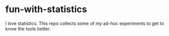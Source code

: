# fun-with-statistics
I love statistics. This repo collects some of my ad-hoc experiments to get to know the tools better. 
